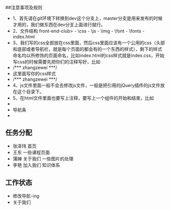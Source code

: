 ##注意事项及规则
- 1、首先请在git环境下转换到dev这个分支上，master分支是用来发布的时候才用的，我们做东西在dev分支上面进行就行。
- 2、文件结构 front-end-club>
			  - \css
			  - \js
			  - \img
			  - \font
			  - \fonts
			  - index.html
- 3、我们写的css全部放在css里面，然后css里面应该有一个公用的css（头部和底部或者导航栏，就是每个页面的都会有的一个东西的样式），剩下的样式命名均以所修饰的页面命名，比如index.html的css样式就是index.css，开始写css的时候需要先把你们的注释写好，比如
- /*** zhangzewei ***/
- 这里面写你的css样式
- /*** zhangzewei ***/
- 4、js文件里面一般不会去修改js文件，一般是把引用的jQuery插件的js文件放在这个目录下。
- 5、在html文件里面也要写上注释，要写上一个组件的开始和结束，比如
- <!-- 导航条开始 -->
-  导航条
- <!-- 导航条结束 -->

## 任务分配
- 张泽玮 首页
- 王东 一些课程页面
- 蒲婵 关于我们 一些图片的处理
- 李艳 加入我们 知识体系

## 工作状态
- 修改导航-ing
- 关于我们